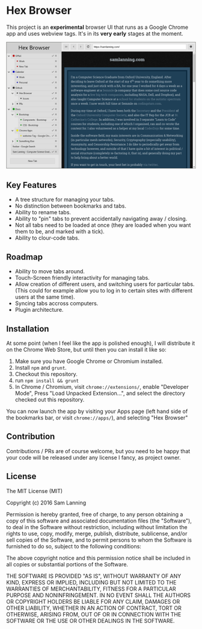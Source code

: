 # Hex Browser

This project is an **experimental** browser UI that runs as a Google Chrome app
and uses webview tags. It's in its **very early** stages at the moment.

![Hex Browser Screenshot](screenshot.png)

## Key Features

* A tree structure for managing your tabs.
* No distinction between bookmarks and tabs.
* Ability to rename tabs.
* Ability to "pin" tabs to prevent accidentally navigating away / closing.
* Not all tabs need to be loaded at once (they are loaded when you want them to
  be, and marked with a tick).
* Ability to clour-code tabs.

## Roadmap

* Ability to move tabs around.
* Touch-Screen friendly interactivity for managing tabs.
* Allow creation of different users, and switching users for particular tabs.
  (This could for example allow you to log in to certain sites with different
  users at the same time).
* Syncing tabs accross computers.
* Plugin architecture.

## Installation

At some point (when I feel like the app is polished enough), I will distribute
it on the Chrome Web Store, but until then you can install it like so:

1. Make sure you have Google Chrome or Chromium installed.
2. Install `npm` and `grunt`.
2. Checkout this repository.
3. run `npm install && grunt`
4. In Chrome / Chromium, visit `chrome://extensions/`, enable "Developer Mode",
   Press "Load Unpacked Extension...", and select the directory checked out this
   repository.

You can now launch the app by visiting your Apps page (left hand side of the
bookmarks bar, or visit `chrome://apps/`), and selecting "Hex Browser"

## Contribution

Contributions / PRs are of course welcome, but you need to be happy that your
code will be released under any license I fancy, as project owner.

## License

The MIT License (MIT)

Copyright (c) 2016 Sam Lanning

Permission is hereby granted, free of charge, to any person obtaining a copy of this software and associated documentation files (the "Software"), to deal in the Software without restriction, including without limitation the rights to use, copy, modify, merge, publish, distribute, sublicense, and/or sell copies of the Software, and to permit persons to whom the Software is furnished to do so, subject to the following conditions:

The above copyright notice and this permission notice shall be included in all copies or substantial portions of the Software.

THE SOFTWARE IS PROVIDED "AS IS", WITHOUT WARRANTY OF ANY KIND, EXPRESS OR IMPLIED, INCLUDING BUT NOT LIMITED TO THE WARRANTIES OF MERCHANTABILITY, FITNESS FOR A PARTICULAR PURPOSE AND NONINFRINGEMENT. IN NO EVENT SHALL THE AUTHORS OR COPYRIGHT HOLDERS BE LIABLE FOR ANY CLAIM, DAMAGES OR OTHER LIABILITY, WHETHER IN AN ACTION OF CONTRACT, TORT OR OTHERWISE, ARISING FROM, OUT OF OR IN CONNECTION WITH THE SOFTWARE OR THE USE OR OTHER DEALINGS IN THE SOFTWARE.
